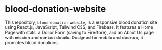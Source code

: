 # blood-donation-website
This repository, `blood-donation-website`, is a responsive blood donation site using React.js, JavaScript, Tailwind CSS, and Firebase. It features a Home Page with stats, a Donor Form (saving to Firestore), and an About Us page with mission and contact details. Designed for mobile and desktop, it promotes blood donations.

